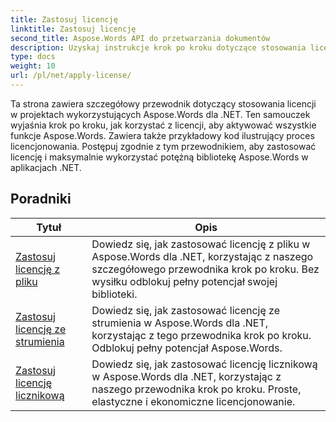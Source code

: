 ```yaml
---
title: Zastosuj licencję
linktitle: Zastosuj licencję
second_title: Aspose.Words API do przetwarzania dokumentów
description: Uzyskaj instrukcje krok po kroku dotyczące stosowania licencji Aspose.Words w projektach .NET. Postępuj zgodnie z instrukcjami, aby włączyć pełną funkcjonalność biblioteki Aspose.Words.
type: docs
weight: 10
url: /pl/net/apply-license/
---
```


Ta strona zawiera szczegółowy przewodnik dotyczący stosowania licencji w projektach wykorzystujących Aspose.Words dla .NET. Ten samouczek wyjaśnia krok po kroku, jak korzystać z licencji, aby aktywować wszystkie funkcje Aspose.Words. Zawiera także przykładowy kod ilustrujący proces licencjonowania. Postępuj zgodnie z tym przewodnikiem, aby zastosować licencję i maksymalnie wykorzystać potężną bibliotekę Aspose.Words w aplikacjach .NET.

 ## Poradniki
| Tytuł | Opis |
| --- | --- |
| [Zastosuj licencję z pliku](./apply-license-from-file/) | Dowiedz się, jak zastosować licencję z pliku w Aspose.Words dla .NET, korzystając z naszego szczegółowego przewodnika krok po kroku. Bez wysiłku odblokuj pełny potencjał swojej biblioteki. |
| [Zastosuj licencję ze strumienia](./apply-license-from-stream/) | Dowiedz się, jak zastosować licencję ze strumienia w Aspose.Words dla .NET, korzystając z tego przewodnika krok po kroku. Odblokuj pełny potencjał Aspose.Words. |
| [Zastosuj licencję licznikową](./apply-metered-license/) | Dowiedz się, jak zastosować licencję licznikową w Aspose.Words dla .NET, korzystając z naszego przewodnika krok po kroku. Proste, elastyczne i ekonomiczne licencjonowanie. |